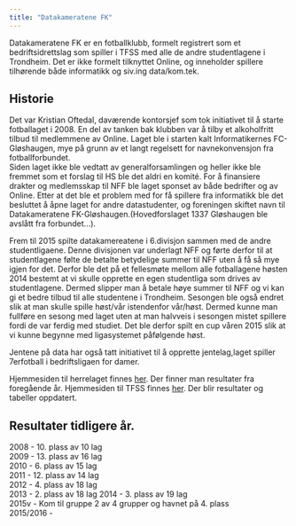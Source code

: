 ```yaml
---
title: "Datakameratene FK"
---
```


Datakameratene FK er en fotballklubb, formelt registrert som et bedriftsidrettslag som spiller i TFSS med alle de andre studentlagene i Trondheim. Det er ikke formelt tilknyttet Online, og inneholder spillere tilhørende både informatikk og siv.ing data/kom.tek.

## Historie

Det var Kristian Oftedal, daværende kontorsjef som tok initiativet til å starte fotballaget i 2008. En del av tanken bak klubben var å tilby et alkoholfritt tilbud til medlemmene av Online.  Laget ble i starten kalt Informatikernes FC-Gløshaugen, mye på grunn av et langt regelsett for navnekonvensjon fra fotballforbundet.  
Siden laget ikke ble vedtatt av generalforsamlingen og heller ikke ble fremmet som et forslag til HS ble det aldri en komité. For å finansiere drakter og medlemsskap til NFF ble laget sponset av både bedrifter og av Online. Etter at det ble et problem med for få spillere fra informatikk ble det besluttet å åpne laget for andre datastudenter, og foreningen skiftet navn til Datakameratene FK-Gløshaugen.(Hovedforslaget 1337 Gløshaugen ble avslått fra forbundet...).

Frem til 2015 spilte datakamereatene i 6.divisjon sammen med de andre studentligaene. Denne divisjonen var underlagt NFF og førte derfor til at studentlagene følte de betalte betydelige summer til NFF uten å få så mye igjen for det. Derfor ble det på et fellesmøte mellom alle fotballagene høsten 2014 bestemt at vi skulle opprette en egen studentliga som drives av studentlagene. Dermed slipper man å betale høye summer til NFF og vi kan gi et bedre tilbud til alle studentene i Trondheim. Sesongen ble også endret slik at man skulle spille høst/vår istendenfor vår/høst. Dermed kunne man fullføre en sesong med laget uten at man halvveis i sesongen mistet spillere fordi de var ferdig med studiet. Det ble derfor spilt en cup våren 2015 slik at vi kunne begynne med ligasystemet påfølgende høst.

Jentene på data har også tatt initiativet til å opprette jentelag,laget spiller 7erfotball i bedriftsligaen for damer.

Hjemmesiden til herrelaget finnes [her](http://datakameratene.com/). Der finner man resultater fra foregående år.
Hjemmesiden til TFSS finnes [her](http://tsff.no/). Der blir resultater og tabeller oppdatert.


## Resultater tidligere år.

2008 - 10. plass av 10 lag  
2009 - 13. plass av 16 lag  
2010 - 6. plass av 15 lag  
2011 - 12. plass av 14 lag  
2012 - 4. plass av 18 lag  
2013 - 2. plass av 18 lag
2014 - 3. plass av 19 lag  
2015v - Kom til gruppe 2 av 4 grupper og havnet på 4. plass  
2015/2016 -